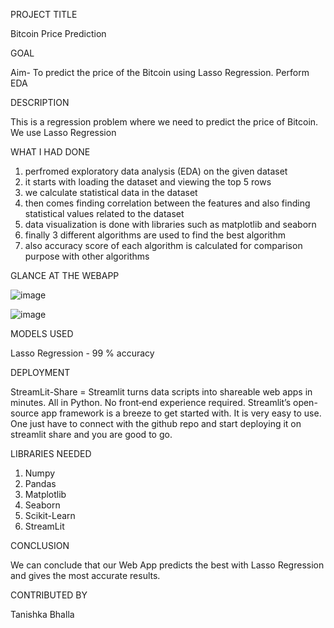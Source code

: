 PROJECT TITLE

Bitcoin Price Prediction

GOAL

Aim- To predict the price of the Bitcoin using  Lasso Regression. Perform EDA

DESCRIPTION

This is a regression problem where we need to predict the price of Bitcoin. We use Lasso Regression 

WHAT I HAD DONE

1. perfromed exploratory data analysis (EDA) on the given dataset
2. it starts with loading the dataset and viewing the top 5 rows
3. we calculate statistical data in the dataset
4. then comes finding correlation between the features and also finding statistical values related to the dataset
5. data visualization is done with libraries such as matplotlib and seaborn
6. finally 3 different algorithms are used to find the best algorithm 
7. also accuracy score of each algorithm is calculated for comparison purpose with other algorithms




GLANCE AT THE WEBAPP

![image](https://user-images.githubusercontent.com/78292851/156793113-3f6d9e91-665e-47b1-a1f6-316aaeeb2aa7.png)

![image](https://user-images.githubusercontent.com/78292851/156793297-039024d7-d263-4444-9bbb-c05e8a945d47.png)


MODELS USED

Lasso Regression - 99 % accuracy

DEPLOYMENT

StreamLit-Share = Streamlit turns data scripts into shareable web apps in minutes. All in Python. No front‑end experience required. Streamlit’s open-source app framework is a breeze to get started with. It is very easy to use. One just have to connect with the github repo and start deploying it on streamlit share and you are good to go.


LIBRARIES NEEDED

1. Numpy
2. Pandas
3. Matplotlib
4. Seaborn
5. Scikit-Learn
6. StreamLit


CONCLUSION

We can conclude that our Web App predicts the best with  Lasso Regression and gives the most accurate results.

CONTRIBUTED BY

Tanishka Bhalla
